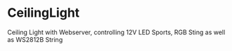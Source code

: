 # CeilingLight
Ceiling Light with Webserver, controlling 12V LED Sports, RGB Sting as well as WS2812B String
